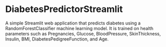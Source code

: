 # DiabetesPredictorStreamlit
A simple Streamlit web application that predicts diabetes using a RandomForestClassifier machine learning model. It is trained on health parameters such as Pregnancies, Glucose, BloodPressure, SkinThickness, Insulin, BMI, DiabetesPedigreeFunction, and Age.
